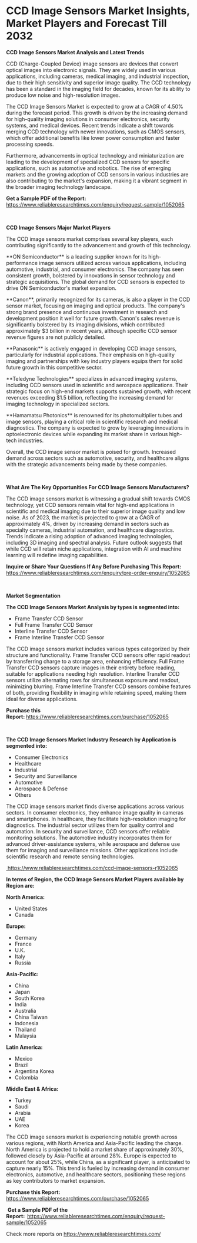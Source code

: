 <p><h1>CCD Image Sensors Market Insights, Market Players and Forecast Till 2032</h1></p><p><strong>CCD Image Sensors Market Analysis and Latest Trends</strong></p>
<p><p>CCD (Charge-Coupled Device) image sensors are devices that convert optical images into electronic signals. They are widely used in various applications, including cameras, medical imaging, and industrial inspection, due to their high sensitivity and superior image quality. The CCD technology has been a standard in the imaging field for decades, known for its ability to produce low noise and high-resolution images.</p><p>The CCD Image Sensors Market is expected to grow at a CAGR of 4.50% during the forecast period. This growth is driven by the increasing demand for high-quality imaging solutions in consumer electronics, security systems, and medical devices. Recent trends indicate a shift towards merging CCD technology with newer innovations, such as CMOS sensors, which offer additional benefits like lower power consumption and faster processing speeds.</p><p>Furthermore, advancements in optical technology and miniaturization are leading to the development of specialized CCD sensors for specific applications, such as automotive and robotics. The rise of emerging markets and the growing adoption of CCD sensors in various industries are also contributing to the market's expansion, making it a vibrant segment in the broader imaging technology landscape.</p></p>
<p><strong>Get a Sample PDF of the Report:&nbsp;</strong> <a href="https://www.reliableresearchtimes.com/enquiry/request-sample/1052065?utm_campaign=2035&utm_medium=2&utm_source=Github&utm_content=ia&utm_term=10022025&utm_id=ccd-image-sensors">https://www.reliableresearchtimes.com/enquiry/request-sample/1052065</a></p>
<p>&nbsp;</p>
<p><strong>CCD Image Sensors Major Market Players</strong></p>
<p><p>The CCD image sensors market comprises several key players, each contributing significantly to the advancement and growth of this technology. </p><p>**ON Semiconductor** is a leading supplier known for its high-performance image sensors utilized across various applications, including automotive, industrial, and consumer electronics. The company has seen consistent growth, bolstered by innovations in sensor technology and strategic acquisitions. The global demand for CCD sensors is expected to drive ON Semiconductor's market expansion.</p><p>**Canon**, primarily recognized for its cameras, is also a player in the CCD sensor market, focusing on imaging and optical products. The company's strong brand presence and continuous investment in research and development position it well for future growth. Canon's sales revenue is significantly bolstered by its imaging divisions, which contributed approximately $3 billion in recent years, although specific CCD sensor revenue figures are not publicly detailed.</p><p>**Panasonic** is actively engaged in developing CCD image sensors, particularly for industrial applications. Their emphasis on high-quality imaging and partnerships with key industry players equips them for solid future growth in this competitive sector.</p><p>**Teledyne Technologies** specializes in advanced imaging systems, including CCD sensors used in scientific and aerospace applications. Their strategic focus on high-end markets supports sustained growth, with recent revenues exceeding $1.5 billion, reflecting the increasing demand for imaging technology in specialized sectors.</p><p>**Hamamatsu Photonics** is renowned for its photomultiplier tubes and image sensors, playing a critical role in scientific research and medical diagnostics. The company is expected to grow by leveraging innovations in optoelectronic devices while expanding its market share in various high-tech industries.</p><p>Overall, the CCD image sensor market is poised for growth. Increased demand across sectors such as automotive, security, and healthcare aligns with the strategic advancements being made by these companies.</p></p>
<p>&nbsp;</p>
<p><strong>What Are The Key Opportunities For CCD Image Sensors Manufacturers?</strong></p>
<p><p>The CCD image sensors market is witnessing a gradual shift towards CMOS technology, yet CCD sensors remain vital for high-end applications in scientific and medical imaging due to their superior image quality and low noise. As of 2023, the market is projected to grow at a CAGR of approximately 4%, driven by increasing demand in sectors such as specialty cameras, industrial automation, and healthcare diagnostics. Trends indicate a rising adoption of advanced imaging technologies, including 3D imaging and spectral analysis. Future outlook suggests that while CCD will retain niche applications, integration with AI and machine learning will redefine imaging capabilities.</p></p>
<p><strong>Inquire or Share Your Questions If Any Before Purchasing This Report:</strong> <a href="https://www.reliableresearchtimes.com/enquiry/pre-order-enquiry/1052065?utm_campaign=2035&utm_medium=2&utm_source=Github&utm_content=ia&utm_term=10022025&utm_id=ccd-image-sensors">https://www.reliableresearchtimes.com/enquiry/pre-order-enquiry/1052065</a></p>
<p>&nbsp;</p>
<p><strong>Market Segmentation</strong></p>
<p><strong>The CCD Image Sensors Market Analysis by types is segmented into:</strong></p>
<p><ul><li>Frame Transfer CCD Sensor</li><li>Full Frame Transfer CCD Sensor</li><li>Interline Transfer CCD Sensor</li><li>Frame Interline Transfer CCD Sensor</li></ul></p>
<p><p>The CCD image sensors market includes various types categorized by their structure and functionality. Frame Transfer CCD sensors offer rapid readout by transferring charge to a storage area, enhancing efficiency. Full Frame Transfer CCD sensors capture images in their entirety before reading, suitable for applications needing high resolution. Interline Transfer CCD sensors utilize alternating rows for simultaneous exposure and readout, minimizing blurring. Frame Interline Transfer CCD sensors combine features of both, providing flexibility in imaging while retaining speed, making them ideal for diverse applications.</p></p>
<p><strong>Purchase this Report:&nbsp;</strong><a href="https://www.reliableresearchtimes.com/purchase/1052065?utm_campaign=2035&utm_medium=2&utm_source=Github&utm_content=ia&utm_term=10022025&utm_id=ccd-image-sensors">https://www.reliableresearchtimes.com/purchase/1052065</a></p>
<p>&nbsp;</p>
<p><strong>The CCD Image Sensors Market Industry Research by Application is segmented into:</strong></p>
<p><ul><li>Consumer Electronics</li><li>Healthcare</li><li>Industrial</li><li>Security and Surveillance</li><li>Automotive</li><li>Aerospace & Defense</li><li>Others</li></ul></p>
<p><p>The CCD image sensors market finds diverse applications across various sectors. In consumer electronics, they enhance image quality in cameras and smartphones. In healthcare, they facilitate high-resolution imaging for diagnostics. The industrial sector utilizes them for quality control and automation. In security and surveillance, CCD sensors offer reliable monitoring solutions. The automotive industry incorporates them for advanced driver-assistance systems, while aerospace and defense use them for imaging and surveillance missions. Other applications include scientific research and remote sensing technologies.</p></p>
<p><a href="https://www.reliableresearchtimes.com/ccd-image-sensors-r1052065?utm_campaign=2035&utm_medium=2&utm_source=Github&utm_content=ia&utm_term=10022025&utm_id=ccd-image-sensors">&nbsp;https://www.reliableresearchtimes.com/ccd-image-sensors-r1052065</a></p>
<p><strong>In terms of Region, the CCD Image Sensors Market Players available by Region are:</strong></p>
<p>
    <p> <strong> North America: </strong>
        <ul>
            <li>United States</li>
            <li>Canada</li>
        </ul>
        </p> 
    <p> <strong> Europe: </strong>
        <ul>
            <li>Germany</li>
            <li>France</li>
            <li>U.K.</li>
            <li>Italy</li>
            <li>Russia</li>
        </ul>
        </p> 
    <p> <strong> Asia-Pacific: </strong>
        <ul>
            <li>China</li>
            <li>Japan</li>
            <li>South Korea</li>
            <li>India</li>
            <li>Australia</li>
            <li>China Taiwan</li>
            <li>Indonesia</li>
            <li>Thailand</li>
            <li>Malaysia</li>
        </ul>
        </p> 
    <p> <strong> Latin America: </strong>
        <ul>
            <li>Mexico</li>
            <li>Brazil</li>
            <li>Argentina Korea</li>
            <li>Colombia</li>
        </ul>
        </p> 
    <p> <strong> Middle East & Africa: </strong>
        <ul>
            <li>Turkey</li>
            <li>Saudi</li>
            <li>Arabia</li>
            <li>UAE</li>
            <li>Korea</li>
        </ul>
    </p>
    </p>
<p><p>The CCD image sensors market is experiencing notable growth across various regions, with North America and Asia-Pacific leading the charge. North America is projected to hold a market share of approximately 30%, followed closely by Asia-Pacific at around 28%. Europe is expected to account for about 25%, while China, as a significant player, is anticipated to capture nearly 15%. This trend is fueled by increasing demand in consumer electronics, automotive, and healthcare sectors, positioning these regions as key contributors to market expansion.</p></p>
<p><strong>Purchase this Report: </strong><a href="https://www.reliableresearchtimes.com/purchase/1052065?utm_campaign=2035&utm_medium=2&utm_source=Github&utm_content=ia&utm_term=10022025&utm_id=ccd-image-sensors">https://www.reliableresearchtimes.com/purchase/1052065</a></p>
<p>&nbsp;<strong>Get a Sample PDF of the Report:&nbsp;&nbsp;</strong><a href="https://www.reliableresearchtimes.com/enquiry/request-sample/1052065?utm_campaign=2035&utm_medium=2&utm_source=Github&utm_content=ia&utm_term=10022025&utm_id=ccd-image-sensors">https://www.reliableresearchtimes.com/enquiry/request-sample/1052065</a></p>
<p><strong></strong></p>
<p>Check more reports on <a href="https://www.reliableresearchtimes.com/?utm_campaign=2035&utm_medium=2&utm_source=Github&utm_content=ia&utm_term=10022025&utm_id=ccd-image-sensors">https://www.reliableresearchtimes.com/</a></p>